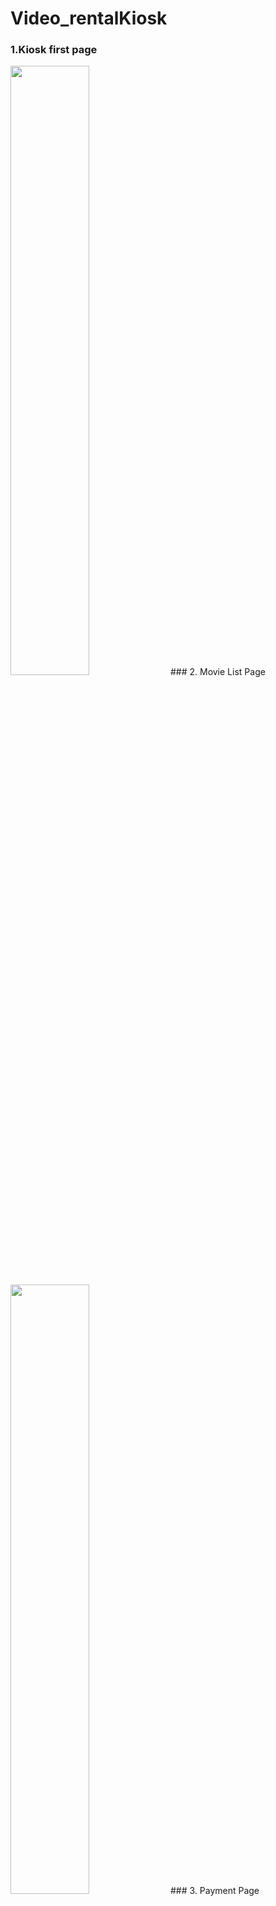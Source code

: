 # Video_rentalKiosk
### 1.Kiosk first page
<img width="50%" src= "https://user-images.githubusercontent.com/72259680/118371072-c0dd7380-b5a2-11eb-96fb-cb9034d7c690.jpg">
### 2. Movie List Page
<img width="50%" src="https://user-images.githubusercontent.com/72259680/118372870-8f1cda80-b5ab-11eb-82cd-b777f3da223b.gif">
### 3. Payment Page 
<img width="50%" src="https://user-images.githubusercontent.com/72259680/118373187-6990d080-b5ad-11eb-89ba-5ee4f52f9252.gif">
### 4. Send confirmatin by email
<img width="60%" src="https://user-images.githubusercontent.com/72259680/118373435-b2955480-b5ae-11eb-80bc-5766f73b85e6.gif">
### 5. Email confirmation
<img width="80%" src="https://user-images.githubusercontent.com/72259680/118373528-567f0000-b5af-11eb-9933-2fdbc5c10b65.jpg">
